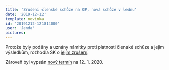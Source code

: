 ```yaml
---
title: 'Zrušení členské schůze na OP, nová schůze v lednu'
date: '2019-12-12'
template: novinka
id: '20191212-121814000'
user: 'Jenda'
pictures:
---
```

Protože byly podány a uznány námitky proti platnosti členské schůze a jejím výsledkům, rozhodla SK o [jejím zrušení](https://drive.google.com/open?id=1PQTwFCtREUvc4-lGP0TNswsCPW8PMv8m).

Zároveň byl vypsán [nový termín](https://drive.google.com/open?id=1fa_Vt70F563oVL6Ck8fKzEsgcDR0EhUZ) na 12. 1. 2020.

